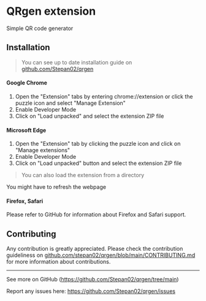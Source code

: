 # QRgen extension

Simple QR code generator

## Installation
> You can see up to date installation guide on [github.com/Stepan02/qrgen](https://github.com/stepan02/qrgen)

#### Google Chrome

1. Open the "Extension" tabs by entering chrome://extension or click the puzzle icon and select "Manage Extension"
2. Enable Developer Mode
3. Click on "Load unpacked" and select the extension ZIP file

#### Microsoft Edge

1. Open the "Extension" tab by clicking the puzzle icon and click on "Manage extensions"
2. Enable Developer Mode
3. Click on "Load unpacked" button and select the extension ZIP file
> You can also load the extension from a directory

You might have to refresh the webpage

#### Firefox, Safari

Please refer to GitHub for information about Firefox and Safari support.

## Contributing
Any contribution is greatly appreciated. Please check the contribution guideliness on [github.com/stepan02/qrgen/blob/main/CONTRIBUTING.md](https://github.com/Stepan02/qrgen/blob/main/CONTRIBUTING.md) for more information about contributions.

---

See more on GitHub (https://github.com/Stepan02/qrgen/tree/main)

Report any issues here: https://github.com/Stepan02/qrgen/issues
